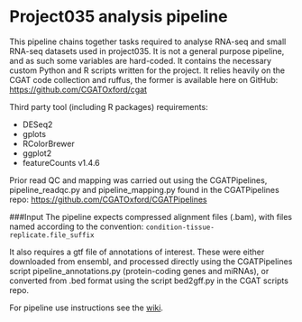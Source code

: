 # Project035 analysis pipeline
This pipeline chains together tasks required to analyse RNA-seq and small RNA-seq datasets used in project035.  It is not a general purpose pipeline, and as such some variables are hard-coded.  It contains the necessary custom Python and R scripts written for the project.  It relies heavily on the CGAT code collection and ruffus, the former is available here on GitHub:
https://github.com/CGATOxford/cgat

Third party tool (including R packages) requirements:
* DESeq2
* gplots
* RColorBrewer
* ggplot2
* featureCounts v1.4.6

Prior read QC and mapping was carried out using the CGATPipelines, pipeline_readqc.py and pipeline_mapping.py found in the CGATPipelines repo:
https://github.com/CGATOxford/CGATPipelines

###Input
The pipeline expects compressed alignment files (.bam), with files named according to the convention:
  `condition-tissue-replicate.file_suffix`

It also requires a gtf file of annotations of interest.  These were either downloaded from ensembl, and processed directly using the CGATPipelines script pipeline_annotations.py (protein-coding genes and miRNAs), or converted from .bed format using the script bed2gff.py in the CGAT scripts repo.

For pipeline use instructions see the [wiki](https://github.com/MikeDMorgan/proj035/wiki).
